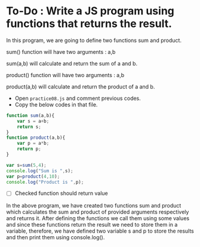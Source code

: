 # To-Do : Write a JS program using functions that returns the result.


In this program, we are going to define two functions sum and product.

sum() function will have two arguments : a,b

sum(a,b) will calculate and return the sum of a and b.


product() function will have two arguments : a,b

product(a,b) will calculate and return the product of a and b.


- Open `practice08.js` and comment previous codes.
- Copy the below codes in that file.


```js
function sum(a,b){
    var s = a+b;
    return s;
}
function product(a,b){
    var p = a*b;
    return p;
}

var s=sum(5,4);
console.log("Sum is ",s);
var p=product(4,10);
console.log("Product is ",p);
```

* [ ]  Checked function should return value

In the above program, we have created two functions sum and product which calculates the sum and product of provided arguments respectively and returns it. After defining the functions we call them using some values and since these functions return the result we need to store them in a variable, therefore, we have defined two variable s and p to store the results and then print them using console.log().